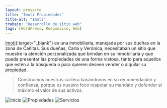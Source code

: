 ```yaml
---
layout: proyecto
title: "Imoti Propiedades"
title-alt: "Imoti"
trabajo: "Desarrollo de sitio web"
tags: [WordPress, Responsivo, Web]
---
```


[Imoti](http://www.imoti.com.ar/){:target="_blank"} es una inmobiliaria, manejada por sus dueñas en la zona de Cañitas. Sus dueñas, Carla y Verónica, necesitaban un sitio que muestre la atención perzonalizada que brindan en su inmobiliaria y que pueda presentar las propiedades de una forma vistosa, tanto para aquellos que estén a la búsqueda o para quieren deseen vender o alquilar su propiedad.  

> Construimos nuestras cartera basándonos en su recomendación y confianza, porque es nuestro foco respetar su mandato y defender al máximo el valor de sus activos.

<div class="fotorama" data-fit="cover">
	<img src="{{ site.baseurl }}/img/2016_imoti1.jpg" alt="Inicio" />
	<img src="{{ site.baseurl }}/img/2016_imoti2.jpg" alt="Propiedades" />
	<img src="{{ site.baseurl }}/img/2016_imoti3.jpg" alt="Servicios" />
</div>
